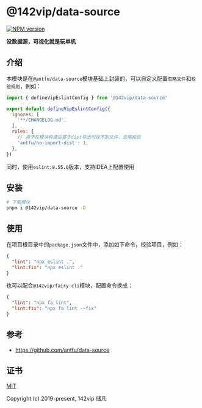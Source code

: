 # @142vip/data-source

[![NPM version](https://img.shields.io/npm/v/@142vip/data-source?labelColor=0b3d52&color=1da469&label=version)](https://www.npmjs.com/package/@142vip/data-source)

**没数据源，可视化就是玩单机**


## 介绍

本模块是在`@antfu/data-source`模块基础上封装的，可以自定义配置`忽略文件`和`校验规则`，例如：

```js
import { defineVipEslintConfig } from '@142vip/data-source'

export default defineVipEslintConfig({
  ignores: [
    '**/CHANGELOG.md',
  ],
  rules: {
    // 用于在模块构建后基于dist导出时找不到文件，忽略校验
    'antfu/no-import-dist': 1,
  },
})
```

同时，使用`eslint:8.55.0`版本，支持IDEA上配置使用

## 安装

```bash
# 下载模块
pnpm i @142vip/data-source -D
```

## 使用

在项目根目录中的`package.json`文件中，添加如下命令，校验项目，例如：

```json
{
  "lint": "npx eslint .",
  "lint:fix": "npx eslint ."
}
```

也可以配合`@142vip/fairy-cli`模块，配置命令换成：

```json
{
  "lint": "npx fa lint",
  "lint:fix": "npx fa lint --fix"
}
```

## 参考

- <https://github.com/antfu/data-source>

## 证书

[MIT](https://opensource.org/license/MIT)

Copyright (c) 2019-present, 142vip 储凡
